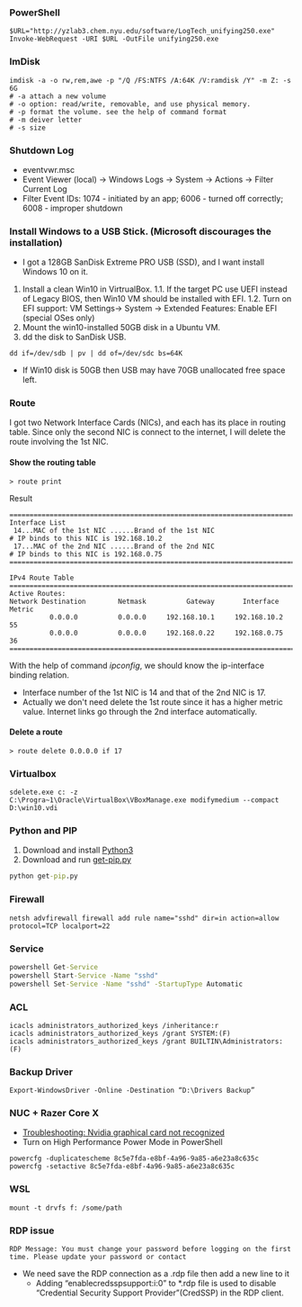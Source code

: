 ### PowerShell
```
$URL="http://yzlab3.chem.nyu.edu/software/LogTech_unifying250.exe"
Invoke-WebRequest -URI $URL -OutFile unifying250.exe
```
### ImDisk 
```
imdisk -a -o rw,rem,awe -p "/Q /FS:NTFS /A:64K /V:ramdisk /Y" -m Z: -s 6G
# -a attach a new volume
# -o option: read/write, removable, and use physical memory.
# -p format the volume. see the help of command format
# -m deiver letter
# -s size
```
### Shutdown Log
* eventvwr.msc
* Event Viewer (local) -> Windows Logs -> System -> Actions -> Filter Current Log
* Filter Event IDs: 1074 - initiated by an app; 6006 - turned off correctly; 6008 - improper shutdown 
### Install Windows to a USB Stick. (Microsoft discourages the installation)
* I got a 128GB SanDisk Extreme PRO USB (SSD), and I want install Windows 10 on it. 
1. Install a clean Win10 in VirtrualBox.
1.1. If the target PC use UEFI instead of Legacy BIOS, then Win10 VM should be installed with EFI. 
1.2. Turn on EFI support: VM Settings-> System -> Extended Features: Enable EFI (special OSes only)
2. Mount the win10-installed 50GB disk in a Ubuntu VM.
3. dd the disk to SanDisk USB.
```
dd if=/dev/sdb | pv | dd of=/dev/sdc bs=64K
```
* If Win10 disk is 50GB then USB may have 70GB unallocated free space left.
### Route 
I got two Network Interface Cards (NICs), and each has its place in routing table. Since only the second NIC is connect to the internet, I will delete the route involving the 1st NIC.<Br>
#### Show the routing table
```
> route print
```
Result
```
===========================================================================
Interface List 
 14...MAC of the 1st NIC ......Brand of the 1st NIC                           # IP binds to this NIC is 192.168.10.2
 17...MAC of the 2nd NIC ......Brand of the 2nd NIC                           # IP binds to this NIC is 192.168.0.75
===========================================================================

IPv4 Route Table
===========================================================================
Active Routes:
Network Destination        Netmask          Gateway       Interface  Metric
          0.0.0.0          0.0.0.0     192.168.10.1     192.168.10.2     55
          0.0.0.0          0.0.0.0     192.168.0.22     192.168.0.75     36
=========================================================================== 
```
With the help of command <i>ipconfig</i>, we should know the ip-interface binding relation.  
* Interface number of the 1st NIC is 14 and that of the 2nd NIC is 17.   
* Actually we don't need delete the 1st route since it has a higher metric value. Internet links go through the 2nd interface automatically. 
#### Delete a route
```
> route delete 0.0.0.0 if 17
```
### Virtualbox
```
sdelete.exe c: -z
C:\Progra~1\Oracle\VirtualBox\VBoxManage.exe modifymedium --compact D:\win10.vdi 
```
### Python and PIP
1. Download and install [Python3](https://www.python.org/) 
2. Download and run [get-pip.py](https://bootstrap.pypa.io/get-pip.py)
```cmd
python get-pip.py
```
### Firewall
```
netsh advfirewall firewall add rule name="sshd" dir=in action=allow protocol=TCP localport=22
```
### Service
```cmd
powershell Get-Service 
powershell Start-Service -Name "sshd" 
powershell Set-Service -Name "sshd" -StartupType Automatic    
```
### ACL
```
icacls administrators_authorized_keys /inheritance:r
icacls administrators_authorized_keys /grant SYSTEM:(F)
icacls administrators_authorized_keys /grant BUILTIN\Administrators:(F)
```
### Backup Driver
```
Export-WindowsDriver -Online -Destination “D:\Drivers Backup”
```
### NUC + Razer Core X
* [Troubleshooting: Nvidia graphical card not recognized](https://community.intel.com/t5/Intel-NUCs/RTX-3060Ti-not-working-with-NUC-and-eGPU-Razer-Core-X-Chroma/td-p/1253473)
* Turn on High Performance Power Mode in PowerShell
```
powercfg -duplicatescheme 8c5e7fda-e8bf-4a96-9a85-a6e23a8c635c
powercfg -setactive 8c5e7fda-e8bf-4a96-9a85-a6e23a8c635c
```
### WSL
```
mount -t drvfs f: /some/path
```
### RDP issue
```
RDP Message: You must change your password before logging on the first time. Please update your password or contact
```
* We need save the RDP connection as a .rdp file then add a new line to it
  * Adding “enablecredsspsupport:i:0” to *.rdp file is used to disable “Credential Security Support Provider”(CredSSP) in the RDP client.  